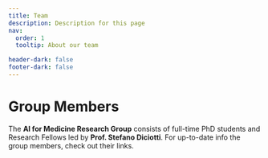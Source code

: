 ```yaml
---
title: Team
description: Description for this page
nav:
  order: 1
  tooltip: About our team

header-dark: false
footer-dark: false
---
```



# <i class="fas fa-users"></i>Group Members

The **AI for Medicine Research Group** consists of full-time PhD students and Research Fellows led by **Prof. Stefano Diciotti**. 
For up-to-date info the group members, check out their links.
